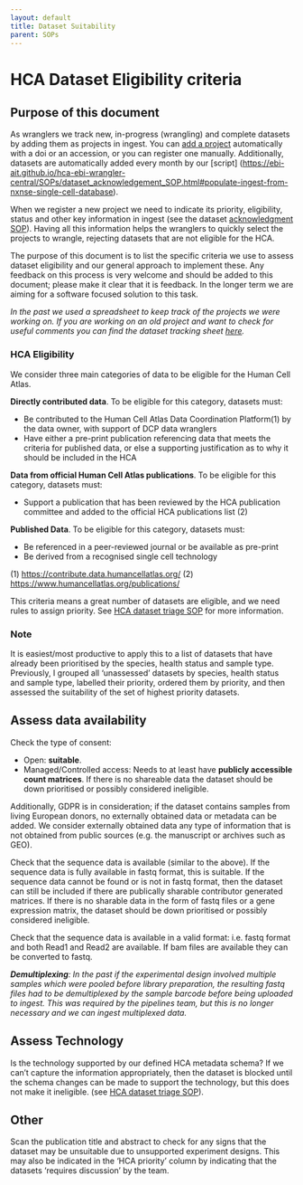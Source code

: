 ```yaml
---
layout: default
title: Dataset Suitability
parent: SOPs
---
```


# HCA Dataset Eligibility criteria 

## Purpose of this document
As wranglers we track new, in-progress (wrangling) and complete datasets by adding them as projects in ingest. You can [add a project](https://contribute.data.humancellatlas.org/projects/register/autofill) automatically with a doi or an accession, or you can register one manually.
Additionally, datasets are automatically added every month by our [script] (https://ebi-ait.github.io/hca-ebi-wrangler-central/SOPs/dataset_acknowledgement_SOP.html#populate-ingest-from-nxnse-single-cell-database).

When we register a new project we need to indicate its priority, eligibility, status and other key information in ingest (see the dataset [acknowledgment SOP](https://ebi-ait.github.io/hca-ebi-wrangler-central/SOPs/dataset_acknowledgement_SOP.html#manual-curation-after-addition)). Having all this information helps the wranglers to quickly select the projects to wrangle, rejecting datasets that are not eligible for the HCA.

The purpose of this document is to list the specific criteria we use to assess dataset eligibility and our general approach to implement these. Any feedback on this process is very welcome and should be added to this document; please make it clear that it is feedback. In the longer term we are aiming for a software focused solution to this task.

_In the past we used a spreadsheet to keep track of the projects we were working on. If you are working on an old project and want to check for useful comments you can find the dataset tracking sheet [here](https://docs.google.com/spreadsheets/d/1rm5NZQjE-9rZ2YmK_HwjW-LgvFTTLs7Q6MzHbhPftRE/edit#gid=0)._

### HCA Eligibility

We consider three main categories of data to be eligible for the Human Cell Atlas.

**Directly contributed data**. 
To be eligible for this category, datasets must:
- Be contributed to the Human Cell Atlas Data Coordination Platform(1) by the data owner, with support of DCP data wranglers
- Have either a pre-print publication referencing data that meets the criteria for published data, or else a supporting justification as to why it should be included in the HCA

**Data from official Human Cell Atlas publications**. 
To be eligible for this category, datasets must:
- Support a publication that has been reviewed by the HCA publication committee and added to the official HCA publications list (2)

**Published Data**. 
To be eligible for this category, datasets must:
- Be referenced in a peer-reviewed journal or be available as pre-print
- Be derived from a recognised single cell technology

(1)  https://contribute.data.humancellatlas.org/
(2)  https://www.humancellatlas.org/publications/

This criteria means a great number of datasets are eligible, and we need rules to assign priority. See [HCA dataset triage SOP](https://ebi-ait.github.io/hca-ebi-wrangler-central/SOPs/dataset_triage_SOP.html) for more information.


### Note

It is easiest/most productive to apply this to a list of datasets that have already been prioritised by the species, health status and sample type. Previously, I grouped all ‘unassessed’ datasets by species, health status and sample type, labelled their priority, ordered them by priority, and then assessed the suitability of the set of highest priority datasets.

## Assess data availability

Check the type of consent: 
- Open: **suitable**. 
- Managed/Controlled access: Needs to at least have **publicly accessible count matrices**. If there is no shareable data the dataset should be down prioritised or possibly considered ineligible.

Additionally, GDPR is in consideration; if the dataset contains samples from living European donors, no externally obtained data or metadata can be added. We consider externally obtained data any type of information that is not obtained from public sources (e.g. the manuscript or archives such as GEO).

Check that the sequence data is available (similar to the above). If the sequence data is fully available in fastq format, this is suitable. If the sequence data cannot be found or is not in fastq format, then the dataset can still be included if there are publically sharable contributor generated matrices. If there is no sharable data in the form of fastq files or a gene expression matrix, the dataset should be down prioritised or possibly considered ineligible.

Check that the sequence data is available in a valid format: i.e. fastq format and both Read1 and Read2 are available. If bam files are available they can be converted to fastq.

_**Demultiplexing**: In the past if the experimental design involved multiple samples which were pooled before library preparation, the resulting fastq files had to be demultiplexed by the sample barcode before being uploaded to ingest. This was required by the pipelines team, but this is no longer necessary and we can ingest multiplexed data._

## Assess Technology

Is the technology supported by our defined HCA metadata schema? If we can’t capture the information appropriately, then the dataset is blocked until the schema changes can be made to support the technology, but this does not make it ineligible. (see [HCA dataset triage SOP](https://ebi-ait.github.io/hca-ebi-wrangler-central/SOPs/dataset_triage_SOP.html)).

## Other

Scan the publication title and abstract to check for any signs that the dataset may be unsuitable due to unsupported experiment designs. This may also be indicated in the ‘HCA priority’ column by indicating that the datasets ‘requires discussion’ by the team.

